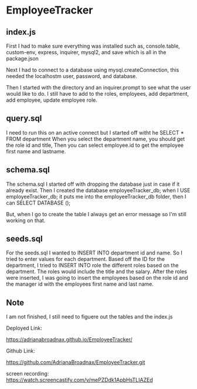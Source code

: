 # EmployeeTracker

## index.js

First I had to make sure everything was installed such as, console.table, custom-env, express, inquirer, mysql2, and save which is all in the package.json

Next I had to connect to a database using mysql.createConnection, this needed the localhostm user, password, and database.

Then I started with the directory and an inquirer.prompt to see what the user would like to do. I still have to add to the roles, employees, add department, add employee, update employee role.

## query.sql

I need to run this on an active connect but I started off witht he SELECT * FROM department
When you select the department name, you should get the role id and title,
Then you can select employee.id to get the employee first name and lastname.

## schema.sql

The schema.sql I started off with dropping the database just in case if it already exist.
Then I created the database employeeTracker_db;
when I USE employeeTracker_db; it puts me into the employeeTracker_db folder, then I can SELECT DATABASE ();

But, when I go to create the table I always get an error message so I'm still working on that.

## seeds.sql

For the seeds.sql I wanted to INSERT INTO department id and name. So I tried to enter values for each department. Based off the ID for the department, I tried to INSERT INTO role the different roles based on the department. The roles would include the title and the salary. After the roles were inserted, I was going to insert the employees based on the role id and the manager id with the employees first name and last name.

 ## Note 

I am not finished, I still need to figuere out the tables and the index.js

Deployed Link:

https://adrianabroadnax.github.io/EmployeeTracker/


Github Link: 

https://github.com/AdrianaBroadnax/EmployeeTracker.git

screen recording:
https://watch.screencastify.com/v/mePZDdk1ApbHsTLIAZEd